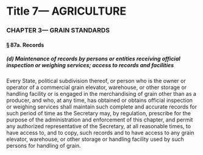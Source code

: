 
# Title 7— AGRICULTURE
### CHAPTER 3— GRAIN STANDARDS
#### § 87a. Records
##### (d) Maintenance of records by persons or entities receiving official inspection or weighing services; access to records and facilities

Every State, political subdivision thereof, or person who is the owner or operator of a commercial grain elevator, warehouse, or other storage or handling facility or is engaged in the merchandising of grain other than as a producer, and who, at any time, has obtained or obtains official inspection or weighing services shall maintain such complete and accurate rec­ords for such period of time as the Secretary may, by regulation, prescribe for the purpose of the administration and enforcement of this chapter, and permit any authorized representative of the Secretary, at all reasonable times, to have access to, and to copy, such records and to have access to any grain elevator, warehouse, or other storage or handling facility used by such persons for handling of grain.

